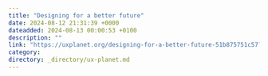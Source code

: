 ```yaml
---
title: "Designing for a better future"
date: 2024-08-12 21:31:39 +0000
dateadded: 2024-08-13 00:00:53 +0100
description: ""
link: "https://uxplanet.org/designing-for-a-better-future-51b875751c57?source=rss----819cc2aaeee0---4"
category:
directory: _directory/ux-planet.md
---
```

